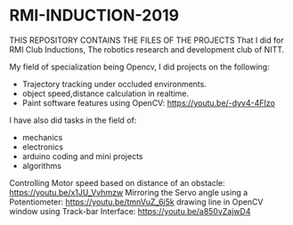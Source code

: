 # RMI-INDUCTION-2019

THIS REPOSITORY CONTAINS THE FILES OF THE PROJECTS That I did for RMI Club Inductions, The robotics research and development club of NITT. 

My field of specialization being Opencv, I did projects on the following:
- Trajectory tracking under occluded environments.
- object speed,distance calculation in realtime.
- Paint software features using OpenCV: https://youtu.be/-dyv4-4FIzo

I have also did tasks in the field of:
- mechanics
- electronics
- arduino coding and mini projects
- algorithms

Controlling Motor speed based on distance of an obstacle: https://youtu.be/x1JU_Vvhmzw
Mirroring the Servo angle using a Potentiometer: https://youtu.be/tmnVuZ_6i5k
drawing line in OpenCV window using Track-bar Interface: https://youtu.be/a850vZajwD4

